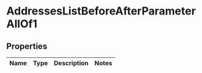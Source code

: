 

# AddressesListBeforeAfterParameterAllOf1


## Properties

| Name | Type | Description | Notes |
|------------ | ------------- | ------------- | -------------|



